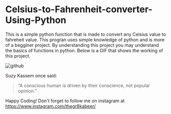 # Celsius-to-Fahrenheit-converter-Using-Python
This is a simple python function that is made to convert any Celsius value to fahreheit value. This progran uses simple knowledge of python and is more of a begginer project. By understanding this project you may understand the basics of functions in python. Below is a GIF that shows the working of this project.


![github](https://user-images.githubusercontent.com/64730390/86120514-e0d08980-baed-11ea-8f52-090141460541.gif)

Suzy Kassem once said:
>“A conscious human is driven by their conscience, not popular opinion.”

Happy Coding!
Don't forget to follow me on instagram at https://www.instagram.com/thegr8kabeer/

